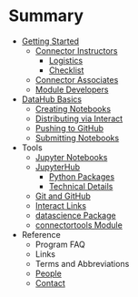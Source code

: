# Summary

* [Getting Started](README.md)
  * [Connector Instructors](/getting-started/instructors.md)
    * [Logistics](/getting-started/connector-instructors/logistics.md)
    * [Checklist](/getting-started/connector-instructors/checklist.md)
  * [Connector Associates](/getting-started/connector-associates.md)
  * [Module Developers](/getting-started/module-developers.md)
* [DataHub Basics](datahub-basics.md)
  * [Creating Notebooks](/datahub-basics/creating-notebooks.md)
  * [Distributing via Interact](/datahub-basics/distributing-via-interact.md)
  * [Pushing to GitHub](/datahub-basics/pushing-to-github.md)
  * [Submitting Notebooks](/datahub-basics/submitting-notebooks.md)
* Tools
  * [Jupyter Notebooks](jupyter-notebooks.md)
  * [JupyterHub](jupyterhub.md)
    * [Python Packages](/tools/jupyterhub/python-packages.md)
    * [Technical Details](/tools/jupyterhub/technical-details.md)
  * [Git and GitHub](/tools/git-and-github.md)
  * [Interact Links](/tools/interact-links.md)
  * [datascience Package](/tools/datascience-package.md)
  * [connectortools Module](/tools/connectortools-module.md)
* Reference
  * Program FAQ
  * Links
  * Terms and Abbreviations
  * [People](/reference/people.md)
  * [Contact](/reference/contact.md)



